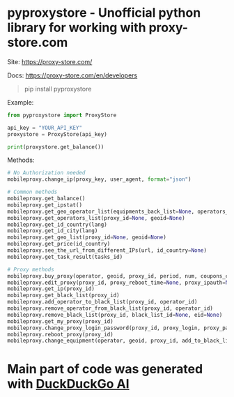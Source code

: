 # pyproxystore - Unofficial python library for working with proxy-store.com

Site: https://proxy-store.com/

Docs: https://proxy-store.com/en/developers

> pip install pyproxystore

Example:
```python
from pyproxystore import ProxyStore

api_key = "YOUR_API_KEY"
proxystore = ProxyStore(api_key)

print(proxystore.get_balance())
```

Methods:
```python
# No Authorization needed
mobileproxy.change_ip(proxy_key, user_agent, format="json")

# Common methods
mobileproxy.get_balance()
mobileproxy.get_ipstat()
mobileproxy.get_geo_operator_list(equipments_back_list=None, operators_back_list=None, show_count_null=None)
mobileproxy.get_operators_list(proxy_id=None, geoid=None)
mobileproxy.get_id_country(lang)
mobileproxy.get_id_city(lang)
mobileproxy.get_geo_list(proxy_id=None, geoid=None)
mobileproxy.get_price(id_country)
mobileproxy.see_the_url_from_different_IPs(url, id_country=None)
mobileproxy.get_task_result(tasks_id)

# Proxy methods
mobileproxy.buy_proxy(operator, geoid, proxy_id, period, num, coupons_code=None, id_country=None, id_city=None, auto_renewal=None)
mobileproxy.edit_proxy(proxy_id, proxy_reboot_time=None, proxy_ipauth=None, proxy_comment=None)
mobileproxy.get_ip(proxy_id)
mobileproxy.get_black_list(proxy_id)
mobileproxy.add_operator_to_black_list(proxy_id, operator_id)
mobileproxy.remove_operator_from_black_list(proxy_id, operator_id)
mobileproxy.remove_black_list(proxy_id, black_list_id=None, eid=None)
mobileproxy.get_my_proxy(proxy_id)
mobileproxy.change_proxy_login_password(proxy_id, proxy_login, proxy_pass)
mobileproxy.reboot_proxy(proxy_id)
mobileproxy.change_equipment(operator, geoid, proxy_id, add_to_black_list, id_country, id_city, eid)
```

# Main part of code was generated with [DuckDuckGo AI](https://duckduckgo.com/?q=DuckDuckGo+AI+Chat&ia=chat&duckai=1)